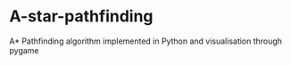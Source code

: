# A-star-pathfinding
A* Pathfinding algorithm implemented in Python and visualisation through pygame
